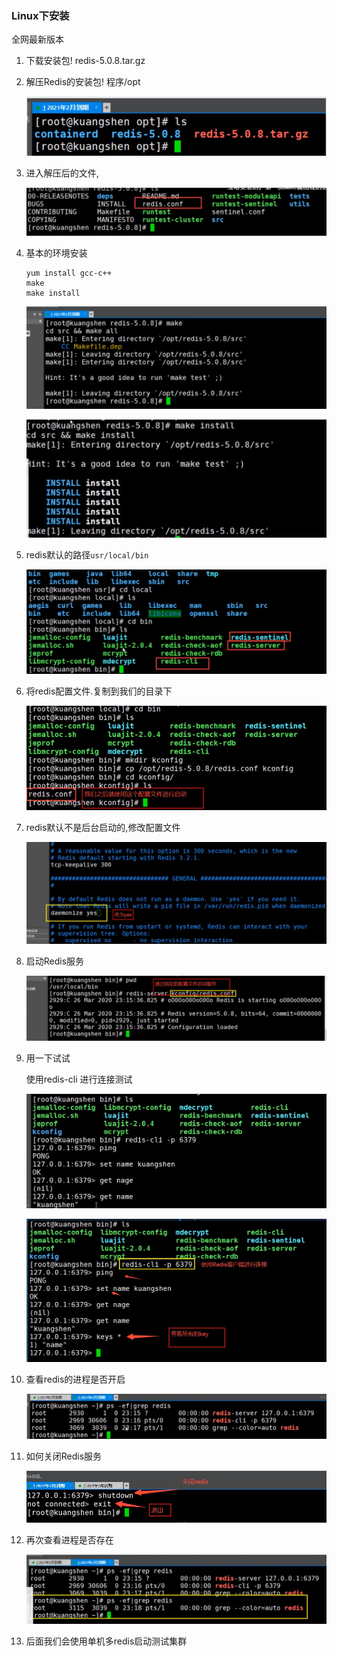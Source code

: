 ### Linux下安装

全网最新版本

1. 下载安装包! redis-5.0.8.tar.gz

2. 解压Redis的安装包! 程序/opt

   ![1597152081477](08_Linux%E4%B8%8B%E5%AE%89%E8%A3%85Redis.assets/1597152081477.png)

3. 进入解压后的文件,

   ![1597152243206](08_Linux%E4%B8%8B%E5%AE%89%E8%A3%85Redis.assets/1597152243206.png)

4. 基本的环境安装

   ```shell
   yum install gcc-c++
   make
   make install
   ```

   ![1597152258681](08_Linux%E4%B8%8B%E5%AE%89%E8%A3%85Redis.assets/1597152258681.png)

   ![1597152313871](08_Linux%E4%B8%8B%E5%AE%89%E8%A3%85Redis.assets/1597152313871.png)

5. redis默认的路径`usr/local/bin`

   ![1597152402392](08_Linux%E4%B8%8B%E5%AE%89%E8%A3%85Redis.assets/1597152402392.png)

6. 将redis配置文件.复制到我们的目录下

   ![1597152480502](08_Linux%E4%B8%8B%E5%AE%89%E8%A3%85Redis.assets/1597152480502.png)

7. redis默认不是后台启动的,修改配置文件

   ![1597152552417](08_Linux%E4%B8%8B%E5%AE%89%E8%A3%85Redis.assets/1597152552417.png)

8. 启动Redis服务

   ![1597152707942](08_Linux%E4%B8%8B%E5%AE%89%E8%A3%85Redis.assets/1597152707942.png)

9. 用一下试试

   使用redis-cli 进行连接测试

   ![1597193393331](09_Linux%E4%B8%8B%E5%AE%89%E8%A3%85Redis.assets/1597193393331.png)

   ![1597193450033](09_Linux%E4%B8%8B%E5%AE%89%E8%A3%85Redis.assets/1597193450033.png)

10. 查看redis的进程是否开启

    ![1597193508202](09_Linux%E4%B8%8B%E5%AE%89%E8%A3%85Redis.assets/1597193508202.png)

11. 如何关闭Redis服务

    ![1597193576677](09_Linux%E4%B8%8B%E5%AE%89%E8%A3%85Redis.assets/1597193576677.png)

12. 再次查看进程是否存在

    ![1597193602121](09_Linux%E4%B8%8B%E5%AE%89%E8%A3%85Redis.assets/1597193602121.png)

13. 后面我们会使用单机多redis启动测试集群

    








